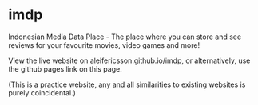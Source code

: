 # imdp
Indonesian Media Data Place - The place where you can store and see reviews for your favourite movies, video games and more! 

View the live website on aleifericsson.github.io/imdp, or alternatively, use the github pages link on this page.

(This is a practice website, any and all similarities to existing websites is purely coincidental.)
